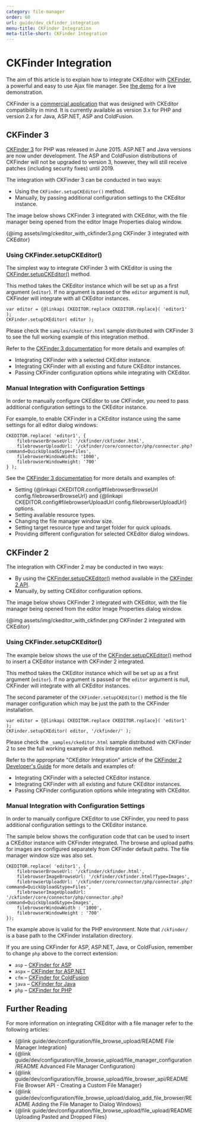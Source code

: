```yaml
---
category: file-manager
order: 60
url: guide/dev_ckfinder_integration
menu-title: CKFinder Integration
meta-title-short: CKFinder Integration
---
```

# CKFinder Integration

The aim of this article is to explain how to integrate CKEditor with [CKFinder](http://cksource.com/ckfinder/), a powerful and easy to use Ajax file manager. See [the demo](http://cksource.com/ckfinder/demo#ckeditor) for a live demonstration.

<info-box info="">
CKFinder is a <a href="http://cksource.com/ckfinder">commercial application</a> that was designed with CKEditor compatibility in mind. It is currently available as version 3.x for PHP and version 2.x for Java, ASP.NET, ASP and ColdFusion.
</info-box>

## CKFinder 3

[CKFinder 3](https://cksource.com/ckfinder/demo) for PHP was released in June 2015. ASP.NET and Java versions are now under development. The ASP and ColdFusion distributions of CKFinder will not be upgraded to version 3, however, they will still receive patches (including security fixes) until 2019.

The integration with CKFinder 3 can be conducted in two ways:

* Using the `CKFinder.setupCKEditor()` method.
* Manually, by passing additional configuration settings to the CKEditor instance.

The image below shows CKFinder 3 integrated with CKEditor, with the file manager being opened from the editor Image Properties dialog window.

{@img assets/img/ckeditor_with_ckfinder3.png CKFinder 3 integrated with CKEditor}

### Using CKFinder.setupCKEditor()

The simplest way to integrate CKFinder 3 with CKEditor is using the [CKFinder.setupCKEditor()](http://docs.cksource.com/ckfinder3/#!/api/CKFinder-method-setupCKEditor) method.

This method takes the CKEditor instance which will be set up as a first argument (`editor`). If no argument is passed or the `editor` argument is null, CKFinder will integrate with all CKEditor instances.

	var editor = {@linkapi CKEDITOR.replace CKEDITOR.replace}( 'editor1' );
	CKFinder.setupCKEditor( editor );
	
Please check the `samples/ckeditor.html` sample distributed with CKFinder 3 to see the full working example of this integration method.

Refer to the [CKFinder 3 documentation](http://docs.cksource.com/ckfinder3/#!/guide/dev_ckeditor-section-ckfinder.setupckeditor%28%29) for more details and examples of:

* Integrating CKFinder with a selected CKEditor instance.
* Integrating CKFinder with all existing and future CKEditor instances.
* Passing CKFinder configuration options while integrating with CKEditor.

### Manual Integration with Configuration Settings

In order to manually configure CKEditor to use CKFinder, you need to pass additional configuration settings to the CKEditor instance.

For example, to enable CKFinder in a CKEditor instance using the same settings for all editor dialog windows:

	CKEDITOR.replace( 'editor1', {
    	filebrowserBrowseUrl: '/ckfinder/ckfinder.html',
    	filebrowserUploadUrl: '/ckfinder/core/connector/php/connector.php?command=QuickUpload&type=Files',
		filebrowserWindowWidth: '1000',
		filebrowserWindowHeight: '700'
	} );

See the [CKFinder 3 documentation](http://docs.cksource.com/ckfinder3/#!/guide/dev_ckeditor-section-manual-integration) for more details and examples of:

* Setting {@linkapi CKEDITOR.config#filebrowserBrowseUrl config.filebrowserBrowseUrl} and {@linkapi CKEDITOR.config#filebrowserUploadUrl config.filebrowserUploadUrl} options.
* Setting available resource types.
* Changing the file manager window size.
* Setting target resource type and target folder for quick uploads.
* Providing different configuration for selected CKEditor dialog windows.

## CKFinder 2

The integration with CKFinder 2 may be conducted in two ways:

* By using the [CKFinder.setupCKEditor()](http://docs.cksource.com/ckfinder_2.x_api/symbols/CKFinder.html#.setupCKEditor) method available in the [CKFinder 2 API](http://docs.cksource.com/ckfinder_2.x_api/).
* Manually, by setting CKEditor configuration options.

The image below shows CKFinder 2 integrated with CKEditor, with the file manager being opened from the editor Image Properties dialog window.

{@img assets/img/ckeditor_with_ckfinder.png CKFinder 2 integrated with CKEditor}

### Using CKFinder.setupCKEditor()

The example below shows the use of the [CKFinder.setupCKEditor()](http://docs.cksource.com/ckfinder_2.x_api/symbols/CKFinder.html#.setupCKEditor) method to insert a CKEditor instance with CKFinder 2 integrated.

This method takes the CKEditor instance which will be set up as a first argument (`editor`). If no argument is passed or the `editor` argument is null, CKFinder will integrate with all CKEditor instances.

The second parameter of the `CKFinder.setupCKEditor()` method is the file manager configuration which may be just the path to the CKFinder installation.

	var editor = {@linkapi CKEDITOR.replace CKEDITOR.replace}( 'editor1' );
	CKFinder.setupCKEditor( editor, '/ckfinder/' );

Please check the `_samples/ckeditor.html` sample distributed with CKFinder 2 to see the full working example of this integration method.

Refer to the appropriate "CKEditor Integration" article of the [CKFinder 2 Developer's Guide](http://docs.cksource.com/CKFinder_2.x/Developers_Guide) for more details and examples of:

* Integrating CKFinder with a selected CKEditor instance.
* Integrating CKFinder with all existing and future CKEditor instances.
* Passing CKFinder configuration options while integrating with CKEditor.

### Manual Integration with Configuration Settings

In order to manually configure CKEditor to use CKFinder, you need to pass additional configuration settings to the CKEditor instance.

The sample below shows the configuration code that can be used to insert a CKEditor instance with CKFinder integrated. The browse and upload paths for images are configured separately from CKFinder default paths. The file manager window size was also set.

	CKEDITOR.replace( 'editor1', {
		filebrowserBrowseUrl: '/ckfinder/ckfinder.html',
		filebrowserImageBrowseUrl: '/ckfinder/ckfinder.html?Type=Images',
		filebrowserUploadUrl: '/ckfinder/core/connector/php/connector.php?command=QuickUpload&type=Files',
		filebrowserImageUploadUrl: '/ckfinder/core/connector/php/connector.php?command=QuickUpload&type=Images',
		filebrowserWindowWidth : '1000',
		filebrowserWindowHeight : '700'
	});

The example above is valid for the PHP environment. Note that `/ckfinder/` is a base path to the CKFinder installation directory.

If you are using CKFinder for ASP, ASP.NET, Java, or ColdFusion, remember to change `php` above to the correct extension:

* `asp` &ndash; [CKFinder for ASP](http://docs.cksource.com/CKFinder_2.x/Developers_Guide/ASP/CKEditor_Integration)
* `aspx` &ndash; [CKFinder for ASP.NET](http://docs.cksource.com/CKFinder_2.x/Developers_Guide/ASP.NET/CKEditor_Integration)
* `cfm` &ndash; [CKFinder for ColdFusion](http://docs.cksource.com/CKFinder_2.x/Developers_Guide/ColdFusion/CKEditor_Integration)
* `java` &ndash; [CKFinder for Java](http://docs.cksource.com/CKFinder_2.x/Developers_Guide/Java/CKEditor_Integration)
* `php` &ndash; [CKFinder for PHP](http://docs.cksource.com/CKFinder_2.x/Developers_Guide/PHP/CKEditor_Integration)

## Further Reading

For more information on integrating CKEditor with a file manager refer to the following articles:

* {@link guide/dev/configuration/file_browse_upload/README File Manager Integration}
* {@link guide/dev/configuration/file_browse_upload/file_manager_configuration/README Advanced File Manager Configuration}
* {@link guide/dev/configuration/file_browse_upload/file_browser_api/README File Browser API - Creating a Custom File Manager}
* {@link guide/dev/configuration/file_browse_upload/dialog_add_file_browser/README Adding the File Manager to Dialog Windows}
* {@link guide/dev/configuration/file_browse_upload/file_upload/README Uploading Pasted and Dropped Files}
